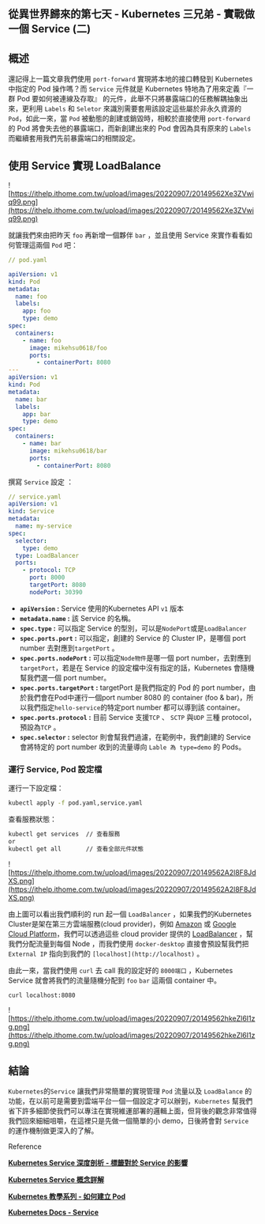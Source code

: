 從異世界歸來的第七天 - Kubernetes 三兄弟 - 實戰做一個 Service (二)
---
## 概述

還記得上一篇文章我們使用 `port-forward` 實現將本地的接口轉發到 Kubernetes 中指定的 Pod 操作嗎？而 `Service` 元件就是 Kubernetes 特地為了用來定義『一群 Pod 要如何被連線及存取』 的元件，此舉不只將暴露端口的任務解耦抽象出來，更利用 `Labels` 和 `Seletor` 來識別需要套用該設定這些屬於非永久資源的 `Pod`，如此一來，當 `Pod` 被動態的創建或銷毀時，相較於直接使用 `port-forward` 的 Pod 將會失去他的暴露端口，而新創建出來的 Pod 會因為具有原來的 `Labels` 而繼續套用我們先前暴露端口的相關設定。

## 使用 Service 實現 LoadBalance

![https://ithelp.ithome.com.tw/upload/images/20220907/20149562Xe3ZVwiq99.png](https://ithelp.ithome.com.tw/upload/images/20220907/20149562Xe3ZVwiq99.png)

就讓我們來由把昨天 `foo` 再新增一個夥伴 `bar` ，並且使用 Service 來實作看看如何管理這兩個 `Pod` 吧：

```yaml
// pod.yaml

apiVersion: v1
kind: Pod
metadata:
  name: foo
  labels:
    app: foo
    type: demo
spec:
  containers:
    - name: foo
      image: mikehsu0618/foo
      ports:
        - containerPort: 8080
---
apiVersion: v1
kind: Pod
metadata:
  name: bar
  labels:
    app: bar
    type: demo
spec:
  containers:
    - name: bar
      image: mikehsu0618/bar
      ports:
        - containerPort: 8080
```

撰寫 `Service` 設定 ：

```yaml
// service.yaml
apiVersion: v1
kind: Service
metadata:
  name: my-service
spec:
  selector:
    type: demo
  type: LoadBalancer
  ports:
    - protocol: TCP
      port: 8000
      targetPort: 8080
      nodePort: 30390
```

- **`apiVersion` :** Service 使用的Kubernetes API `v1` 版本
- **`metadata.name` :** 該 Service 的名稱。
- **`spec.type` :** 可以指定 Service 的型別，可以是`NodePort`或是`LoadBalancer`
- **`spec.ports.port` :** 可以指定，創建的 Service 的 Cluster IP，是哪個 port number 去對應到`targetPort` 。
- **`spec.ports.nodePort` :** 可以指定`Node物件`是哪一個 port number，去對應到`targetPort`，若是在 Service 的設定檔中沒有指定的話，Kubernetes 會隨機幫我們選一個 port number。
- **`spec.ports.targetPort` :** targetPort 是我們指定的 Pod 的 port number，由於我們會在Pod中運行一個port number 8080 的 container (foo & bar)，所以我們指定`hello-service`的特定port number 都可以導到該 container。
- **`spec.ports.protocol` :** 目前 Service 支援`TCP` 、 `SCTP` 與`UDP` 三種 protocol，預設為`TCP` 。
- **`spec.selector` :** selector 則會幫我們過濾，在範例中，我們創建的 Service 會將特定的 port number 收到的流量導向 `Lable 為 type=demo` 的 Pods。

### 運行 Service, Pod 設定檔

運行一下設定檔：

```bash
kubectl apply -f pod.yaml,service.yaml
```

查看服務狀態：

```bash
kubectl get services  // 查看服務
or
kubectl get all       // 查看全部元件狀態
```

![https://ithelp.ithome.com.tw/upload/images/20220907/20149562A2l8F8JdXS.png](https://ithelp.ithome.com.tw/upload/images/20220907/20149562A2l8F8JdXS.png)

由上圖可以看出我們順利的 run 起一個 `LoadBalancer` ，如果我們的Kubernetes Cluster是架在第三方雲端服務(cloud provider)，例如 [Amazon](https://aws.amazon.com/tw/ec2/) 或 [Google Cloud Platform](https://cloud.google.com/compute/docs/instances/)，我們可以透過這些 cloud provider 提供的 [LoadBalancer](https://aws.amazon.com/tw/elasticloadbalancing/) ，幫我們分配流量到每個 Node ，而我們使用 `docker-desktop` 直接會預設幫我們把 `External IP` 指向到我們的 `[localhost](http://localhost)` 。

由此一來，當我們使用 `curl` 去 call 我的設定好的 `8000端口` ，Kubernetes Service 就會將我們的流量隨機分配到 `foo` `bar` 這兩個 container 中。

```bash
curl localhost:8080
```

![https://ithelp.ithome.com.tw/upload/images/20220907/20149562hkeZl6I1zg.png](https://ithelp.ithome.com.tw/upload/images/20220907/20149562hkeZl6I1zg.png)

## 結論

`Kubernetes`的`Service` 讓我們非常簡單的實現管理 `Pod` 流量以及 `LoadBalance` 的功能，在以前可是需要到雲端平台一個一個設定才可以辦到，`Kubernetes` 幫我們省下許多細節使我們可以專注在實現維運部署的邏輯上面，但背後的觀念非常值得我們回來細細咀嚼，在這裡只是先做一個簡單的小 demo，日後將會對 `Service` 的運作機制做更深入的了解。

Reference

****[Kubernetes Service 深度剖析 - 標籤對於 Service 的影響](https://tachingchen.com/tw/blog/kubernetes-service-in-detail-2/)****

****[Kubernetes Service 概念詳解](https://tachingchen.com/tw/blog/kubernetes-service/)****

**[Kubernetes 教學系列 - 如何建立 Pod](https://blog.kennycoder.io/2020/12/13/Kubernetes%E6%95%99%E5%AD%B8%E7%B3%BB%E5%88%97-%E5%A6%82%E4%BD%95%E5%BB%BA%E7%AB%8BPod/)**

**[Kubernetes Docs - Service](https://kubernetes.io/zh-cn/docs/concepts/services-networking/service/#protocol-support)**